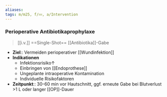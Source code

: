 ```yaml
---
aliases: 
tags: m/m25, f/💤, a/Intervention
---
```

### Perioperative Antibiotikaprophylaxe
> [[i.v.]] ==Single-Shot== [[Antibiotika]]-Gabe
- **Ziel**:: Vermeiden perioperativer [[Wundinfektion]]
- **Indikationen**
	- Infektionsrisiko↑ 
	- Einbringen von [[Endoprothese]]
	- Ungeplante intraoperative Kontamination
	- Individuelle Risikofaktoren
- **Zeitpunkt**:: 30-60 min vor Hautschnitt, ggf. erneute Gabe bei Blutverlust >1 L oder langer [[OP]]-Dauer